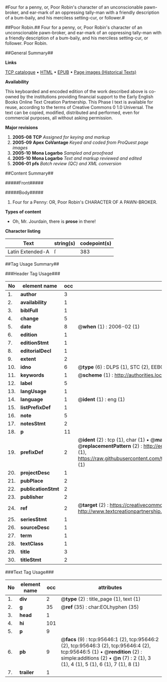 #Four for a penny, or, Poor Robin's character of an unconscionable pawn-broker, and ear-mark of an oppressing tally-man with a friendly description of a bum-baily, and his merciless setting-cur, or follower.#

##Poor Robin.##
Four for a penny, or, Poor Robin's character of an unconscionable pawn-broker, and ear-mark of an oppressing tally-man with a friendly description of a bum-baily, and his merciless setting-cur, or follower.
Poor Robin.

##General Summary##

**Links**

[TCP catalogue](http://www.ota.ox.ac.uk/tcp/)  • 
[HTML](http://tei.it.ox.ac.uk/tcp/Texts-HTML/free/A66/A66694.html)  • 
[EPUB](http://tei.it.ox.ac.uk/tcp/Texts-EPUB/free/A66/A66694.epub) • 
[Page images (Historical Texts)](https://data.historicaltexts.jisc.ac.uk/view?pubId=eebo-12930428e&pageId=eebo-12930428e-95646-1)

**Availability**

This keyboarded and encoded edition of the
	       work described above is co-owned by the institutions
	       providing financial support to the Early English Books
	       Online Text Creation Partnership. This Phase I text is
	       available for reuse, according to the terms of Creative
	       Commons 0 1.0 Universal. The text can be copied,
	       modified, distributed and performed, even for
	       commercial purposes, all without asking permission.

**Major revisions**

1. __2005-08__ __TCP__ *Assigned for keying and markup*
1. __2005-09__ __Apex CoVantage__ *Keyed and coded from ProQuest page images*
1. __2005-10__ __Mona Logarbo__ *Sampled and proofread*
1. __2005-10__ __Mona Logarbo__ *Text and markup reviewed and edited*
1. __2006-01__ __pfs__ *Batch review (QC) and XML conversion*

##Content Summary##

#####Front#####

#####Body#####

1. Four for a Penny: OR, Poor Robin's CHARACTER OF A PAWN-BROKER.

**Types of content**

  * Oh, Mr. Jourdain, there is **prose** in there!

**Character listing**


|Text|string(s)|codepoint(s)|
|---|---|---|
|Latin Extended-A|ſ|383|

##Tag Usage Summary##

###Header Tag Usage###

|No|element name|occ|attributes|
|---|---|---|---|
|1.|__author__|3||
|2.|__availability__|1||
|3.|__biblFull__|1||
|4.|__change__|5||
|5.|__date__|8| @__when__ (1) : 2006-02 (1)|
|6.|__edition__|1||
|7.|__editionStmt__|1||
|8.|__editorialDecl__|1||
|9.|__extent__|2||
|10.|__idno__|6| @__type__ (6) : DLPS (1), STC (2), EEBO-CITATION (1), OCLC (1), VID (1)|
|11.|__keywords__|1| @__scheme__ (1) : http://authorities.loc.gov/ (1)|
|12.|__label__|5||
|13.|__langUsage__|1||
|14.|__language__|1| @__ident__ (1) : eng (1)|
|15.|__listPrefixDef__|1||
|16.|__note__|5||
|17.|__notesStmt__|2||
|18.|__p__|11||
|19.|__prefixDef__|2| @__ident__ (2) : tcp (1), char (1)  •  @__matchPattern__ (2) : ([0-9\-]+):([0-9IVX]+) (1), (.+) (1)  •  @__replacementPattern__ (2) : http://eebo.chadwyck.com/downloadtiff?vid=$1&page=$2 (1), https://raw.githubusercontent.com/textcreationpartnership/Texts/master/tcpchars.xml#$1 (1)|
|20.|__projectDesc__|1||
|21.|__pubPlace__|2||
|22.|__publicationStmt__|2||
|23.|__publisher__|2||
|24.|__ref__|2| @__target__ (2) : https://creativecommons.org/publicdomain/zero/1.0/ (1), http://www.textcreationpartnership.org/docs/. (1)|
|25.|__seriesStmt__|1||
|26.|__sourceDesc__|1||
|27.|__term__|1||
|28.|__textClass__|1||
|29.|__title__|3||
|30.|__titleStmt__|2||


###Text Tag Usage###

|No|element name|occ|attributes|
|---|---|---|---|
|1.|__div__|2| @__type__ (2) : title_page (1), text (1)|
|2.|__g__|35| @__ref__ (35) : char:EOLhyphen (35)|
|3.|__head__|1||
|4.|__hi__|101||
|5.|__p__|9||
|6.|__pb__|9| @__facs__ (9) : tcp:95646:1 (2), tcp:95646:2 (2), tcp:95646:3 (2), tcp:95646:4 (2), tcp:95646:5 (1)  •  @__rendition__ (2) : simple:additions (2)  •  @__n__ (7) : 2 (1), 3 (1), 4 (1), 5 (1), 6 (1), 7 (1), 8 (1)|
|7.|__trailer__|1||
